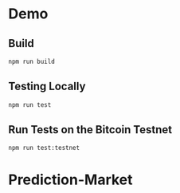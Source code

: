 # Demo

## Build

```sh
npm run build
```

## Testing Locally

```sh
npm run test
```

## Run Tests on the Bitcoin Testnet

```sh
npm run test:testnet
```

# Prediction-Market

